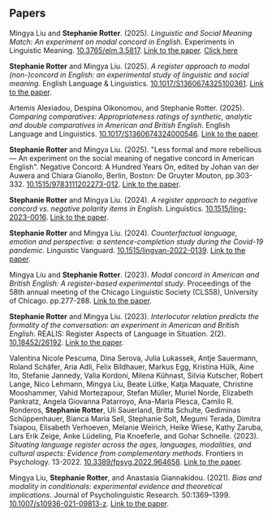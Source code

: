## Papers 

Mingya Liu and **Stephanie Rotter**.  (2025). *Linguistic and Social Meaning Match: An experiment on modal concord in English*. Experiments in Linguistic Meaning. [10.3765/elm.3.5817](https://doi.org/10.3765/elm.3.5817). [Link to the paper](https://doi.org/10.3765/elm.3.5817).  <a href="https://doi.org/10.3765/elm.3.5817" target="_blank">Click here</a>

 **Stephanie Rotter** and Mingya Liu. (2025). *A register approach to modal (non-)concord in English: an experimental study of linguistic and social meaning*. English Language & Linguistics. [10.1017/S1360674325100361](https://doi.org/10.1017/S1360674325100361). [Link to the paper](https://doi.org/10.1017/S1360674325100361). 

Artemis Alexiadou, Despina Oikonomou, and Stephanie Rotter. (2025). *Comparing comparatives: Appropriateness ratings of synthetic, analytic and double comparatives in American and British English*. English Language and Linguistics. [10.1017/S1360674324000546](https://doi.org/10.1017/S1360674324000546). [Link to the paper](https://doi.org/10.1017/S1360674324000546). 

**Stephanie Rotter** and Mingya Liu.  (2025). "Less formal and more rebellious — An experiment on the social meaning of negative concord in American English". Negative Concord: A Hundred Years On, edited by Johan van der Auwera and Chiara Gianollo, Berlin, Boston: De Gruyter Mouton, pp.303-332. [10.1515/9783111202273-012](https://doi.org/10.1515/9783111202273-012). [Link to the paper](https://www.degruyter.com/document/doi/10.1515/9783111202273-012/html).


 **Stephanie Rotter** and Mingya Liu. (2024). *A register approach to negative concord vs. negative polarity items in English*. Linguistics. [10.1515/ling-2023-0016](https://doi.org/10.1515/ling-2023-0016). [Link to the paper](https://doi.org/10.1515/ling-2023-0016).

**Stephanie Rotter** and Mingya Liu. (2024). *Counterfactual language, emotion and perspective: a sentence-completion study during the Covid-19 pandemic*. Linguistic Vanguard. [10.1515/lingvan-2022-0139](https://doi.org/10.1515/lingvan-2022-0139). [Link to the paper](https://doi.org/10.1515/lingvan-2022-0139).

Mingya Liu and **Stephanie Rotter**. (2023). *Modal concord in American and British English: A register-based experimental study*. Proceedings of the 58th annual meeting of the Chicago Linguistic Society (CLS58), University of Chicago. pp.277-288. [Link to the paper](https://drive.google.com/file/d/17MWXLrz72w1COP-AIoTrAlYpLiVv9QAm/view?usp=drive_link).



**Stephanie Rotter** and Mingya Liu. (2023). *Interlocutor relation predicts the formality of the conversation: an experiment in American and British English*. REALIS: Register Aspects of Language in Situation. 2(2). [10.18452/26192](https://doi.org/10.18452/26192). [Link to the paper](https://doi.org/10.18452/26192).

Valentina Nicole Pescuma, Dina Serova, Julia Lukassek, Antje Sauermann, Roland Schäfer, Aria Adli, Felix Bildhauer, Markus Egg, Kristina Hülk, Aine Ito, Stefanie Jannedy, Valia Kordoni, Milena Kühnast, Silvia Kutscher, Robert Lange, Nico Lehmann, Mingya Liu, Beate Lütke, Katja Maquate, Christine Mooshammer, Vahid Mortezapour, Stefan Müller, Muriel Norde, Elizabeth Pankratz, Angela Giovanna Patarroyo, Ana-Maria Plesca, Camilo R. Ronderos, **Stephanie Rotter**, Uli Sauerland, Britta Schulte, Gediminas Schüppenhauer, Bianca Maria Sell, Stephanie Solt, Megumi Terada, Dimitra Tsiapou, Elisabeth Verhoeven, Melanie Weirich, Heike Wiese, Kathy Zaruba, Lars Erik Zeige, Anke Lüdeling, Pia Knoeferle, and Gohar Schnelle. (2023). *Situating language register across the ages, languages, modalities, and cultural aspects: Evidence from complementary methods*. Frontiers in Psychology. 13-2022. [10.3389/fpsyg.2022.964658](https://doi.org/10.3389/fpsyg.2022.964658). [Link to the paper](https://doi.org/10.3389/fpsyg.2022.964658).

Mingya Liu, **Stephanie Rotter**, and Anastasia Giannakidou. (2021). *Bias and modality in conditionals: experimental evidence and theoretical implications*. Journal of Psycholinguistic Research. 50:1369–1399. [10.1007/s10936-021-09813-z](https://doi.org/10.1007/s10936-021-09813-z). [Link to the paper](https://doi.org/10.1007/s10936-021-09813-z).
